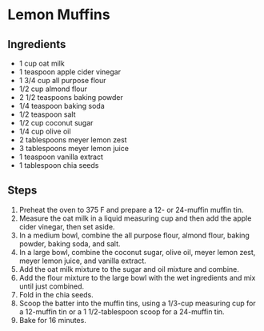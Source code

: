 # Lemon Muffins

## Ingredients
- 1 cup oat milk
- 1 teaspoon apple cider vinegar
- 1 3/4 cup all purpose flour
- 1/2 cup almond flour
- 2 1/2 teaspoons baking powder
- 1/4 teaspoon baking soda
- 1/2 teaspoon salt
- 1/2 cup coconut sugar
- 1/4 cup olive oil
- 2 tablespoons meyer lemon zest
- 3 tablespoons meyer lemon juice
- 1 teaspoon vanilla extract
- 1 tablespoon chia seeds

## Steps
1. Preheat the oven to 375 F and prepare a 12- or 24-muffin muffin tin.
2. Measure the oat milk in a liquid measuring cup and then add the apple cider vinegar, then set aside.
3. In a medium bowl, combine the all purpose flour, almond flour, baking powder, baking soda, and salt.
4. In a large bowl, combine the coconut sugar, olive oil, meyer lemon zest, meyer lemon juice, and vanilla extract.
5. Add the oat milk mixture to the sugar and oil mixture and combine.
6. Add the flour mixture to the large bowl with the wet ingredients and mix until just combined.
7. Fold in the chia seeds.
8. Scoop the batter into the muffin tins, using a 1/3-cup measuring cup for a 12-muffin tin or a 1 1/2-tablespoon scoop for a 24-muffin tin.
9. Bake for 16 minutes.